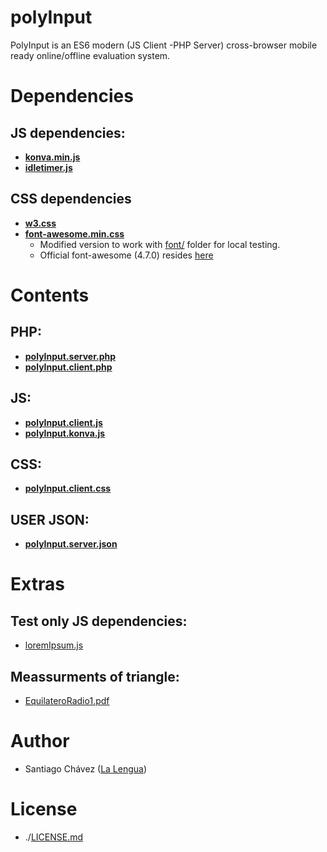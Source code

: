 # polyInput
 PolyInput is an ES6 modern (JS Client -PHP Server) cross-browser mobile ready online/offline evaluation system.

# Dependencies

## JS dependencies:

* **[konva.min.js](konva.min.js)**
* **[idletimer.js](idletimer.js)**

## CSS dependencies

* **[w3.css](w3.css)**
* **[font-awesome.min.css](font-awesome.min.css)**
  - Modified version to work with [font/](font/) folder for local testing.
  - Official font-awesome (4.7.0) resides [here](https://cdnjs.com/libraries/font-awesome/4.7.0)


# Contents

## PHP:

* **[polyInput.server.php](polyInput.server.php)**
* **[polyInput.client.php](polyInput.client.php)**


## JS:

* **[polyInput.client.js](polyInput.client.js)**
* **[polyInput.konva.js](polyInput.konva.js)**


## CSS:

* **[polyInput.client.css](polyInput.client.css)**


## USER JSON:

* **[polyInput.server.json](polyInput.server.json)**


# Extras

## Test only JS dependencies:

* [loremIpsum.js](loremIpsum.js)

## Meassurments of triangle:

* [EquilateroRadio1.pdf](EquilateroRadio1.pdf)

# Author

* Santiago Chávez ([La Lengua](https://lengua.la))
 
# License
* ./[LICENSE.md](LICENSE.md)
